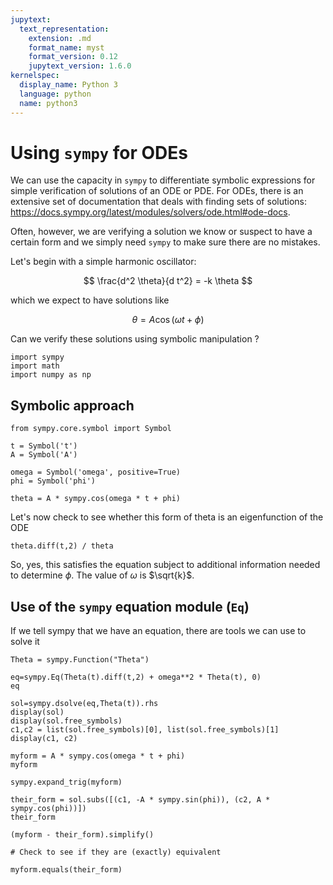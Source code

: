 ```yaml
---
jupytext:
  text_representation:
    extension: .md
    format_name: myst
    format_version: 0.12
    jupytext_version: 1.6.0
kernelspec:
  display_name: Python 3
  language: python
  name: python3
---
```


# Using `sympy` for ODEs

We can use the capacity in `sympy` to differentiate symbolic expressions for simple verification of solutions of an ODE or PDE.
For ODEs, there is an extensive set of documentation that deals with finding sets of solutions: 
https://docs.sympy.org/latest/modules/solvers/ode.html#ode-docs.

Often, however, we are verifying a solution we know or suspect to have a certain form and we simply
need `sympy` to make sure there are no mistakes. 

Let's begin with a simple harmonic oscillator:

$$
    \frac{d^2 \theta}{d t^2} = -k \theta 
$$

which we expect to have solutions like 

$$ \theta = A \cos(\omega t + \phi) $$

Can we verify these solutions using symbolic manipulation ?

```{code-cell} ipython3
import sympy
import math
import numpy as np
```

## Symbolic approach

```{code-cell} ipython3
from sympy.core.symbol import Symbol

t = Symbol('t')
A = Symbol('A')

omega = Symbol('omega', positive=True)
phi = Symbol('phi')
```

```{code-cell} ipython3
theta = A * sympy.cos(omega * t + phi)
```

Let's now check to see whether this form of theta is an eigenfunction of the ODE

```{code-cell} ipython3
theta.diff(t,2) / theta
```

So, yes, this satisfies the equation subject to additional information needed to determine
$\phi$. The value of $\omega$ is $\sqrt{k}$.

## Use of the `sympy` equation module (`Eq`)

If we tell sympy that we have an equation, there are tools we can use to solve it

```{code-cell} ipython3
Theta = sympy.Function("Theta")

eq=sympy.Eq(Theta(t).diff(t,2) + omega**2 * Theta(t), 0)
eq
```

```{code-cell} ipython3
sol=sympy.dsolve(eq,Theta(t)).rhs
display(sol)
display(sol.free_symbols)
c1,c2 = list(sol.free_symbols)[0], list(sol.free_symbols)[1]
display(c1, c2)
```

```{code-cell} ipython3
myform = A * sympy.cos(omega * t + phi)
myform
```

```{code-cell} ipython3
sympy.expand_trig(myform)
```

```{code-cell} ipython3
their_form = sol.subs([(c1, -A * sympy.sin(phi)), (c2, A * sympy.cos(phi))])
their_form
```

```{code-cell} ipython3
(myform - their_form).simplify()
```

```{code-cell} ipython3
# Check to see if they are (exactly) equivalent

myform.equals(their_form)
```
